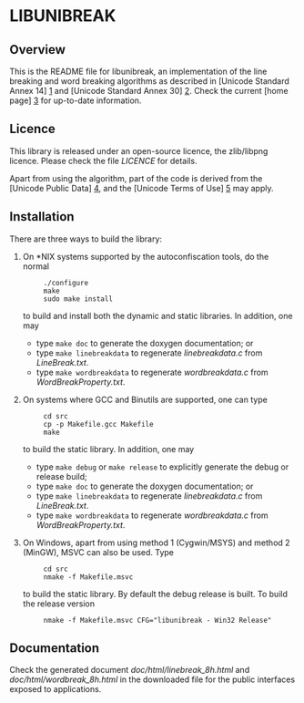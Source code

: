 LIBUNIBREAK
===========

Overview
--------

This is the README file for libunibreak, an implementation of the line
breaking and word breaking algorithms as described in [Unicode Standard
Annex 14] [1] and [Unicode Standard Annex 30] [2].  Check the current
[home page] [3] for up-to-date information.

  [1]: http://www.unicode.org/reports/tr14/tr14-30.html
  [2]: http://www.unicode.org/reports/tr29/tr29-17.html
  [3]: https://github.com/adah1972/libunibreak


Licence
-------

This library is released under an open-source licence, the zlib/libpng
licence.  Please check the file *LICENCE* for details.

Apart from using the algorithm, part of the code is derived from the
[Unicode Public Data] [4], and the [Unicode Terms of Use] [5] may apply.

  [4]: http://www.unicode.org/Public/
  [5]: http://www.unicode.org/copyright.html


Installation
------------

There are three ways to build the library:

1. On \*NIX systems supported by the autoconfiscation tools, do the
   normal

            ./configure
            make
            sudo make install

   to build and install both the dynamic and static libraries.  In
   addition, one may

    - type `make doc` to generate the doxygen documentation; or
    - type `make linebreakdata` to regenerate *linebreakdata.c* from
      *LineBreak.txt*.
    - type `make wordbreakdata` to regenerate *wordbreakdata.c* from
      *WordBreakProperty.txt*.

2. On systems where GCC and Binutils are supported, one can type

            cd src
            cp -p Makefile.gcc Makefile
            make

   to build the static library.  In addition, one may

    - type `make debug` or `make release` to explicitly generate the
      debug or release build;
    - type `make doc` to generate the doxygen documentation; or
    - type `make linebreakdata` to regenerate *linebreakdata.c* from
      *LineBreak.txt*.
    - type `make wordbreakdata` to regenerate *wordbreakdata.c* from
      *WordBreakProperty.txt*.

3. On Windows, apart from using method 1 (Cygwin/MSYS) and method 2
   (MinGW), MSVC can also be used.  Type

            cd src
            nmake -f Makefile.msvc

   to build the static library.  By default the debug release is built.
   To build the release version

            nmake -f Makefile.msvc CFG="libunibreak - Win32 Release"


Documentation
-------------

Check the generated document *doc/html/linebreak\_8h.html* and
*doc/html/wordbreak\_8h.html* in the downloaded file for the public
interfaces exposed to applications.


<!--
vim:autoindent:expandtab:formatoptions=tcqlmn:textwidth=72:
-->
